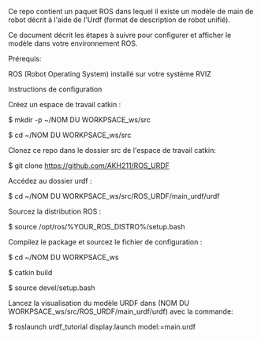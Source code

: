 Ce repo contient un paquet ROS dans lequel il existe un modèle de main de robot décrit à l'aide de l'Urdf (format de description de robot unifié). 

Ce document décrit les étapes à suivre pour configurer et afficher le modèle dans votre environnement ROS.


Prérequis:

ROS (Robot Operating System) installé sur votre système
RVIZ

Instructions de configuration

Créez un espace de travail catkin :

$ mkdir -p ~/NOM DU WORKPSACE_ws/src

$ cd ~/NOM DU WORKPSACE_ws/src

Clonez ce repo dans le dossier src  de l'espace de travail catkin:

$ git clone https://github.com/AKH211/ROS_URDF

Accédez au dossier urdf :

$ cd ~/NOM DU WORKPSACE_ws/src/ROS_URDF/main_urdf/urdf

Sourcez la distribution ROS :

$ source /opt/ros/%YOUR_ROS_DISTRO%/setup.bash


Compilez le package et sourcez le fichier de configuration :

$ cd ~/NOM DU WORKPSACE_ws

$ catkin build

$ source devel/setup.bash

Lancez la visualisation du modèle URDF  dans (NOM DU WORKPSACE_ws/src/ROS_URDF/main_urdf/urdf) avec la commande:

$ roslaunch urdf_tutorial display.launch model:=main.urdf


